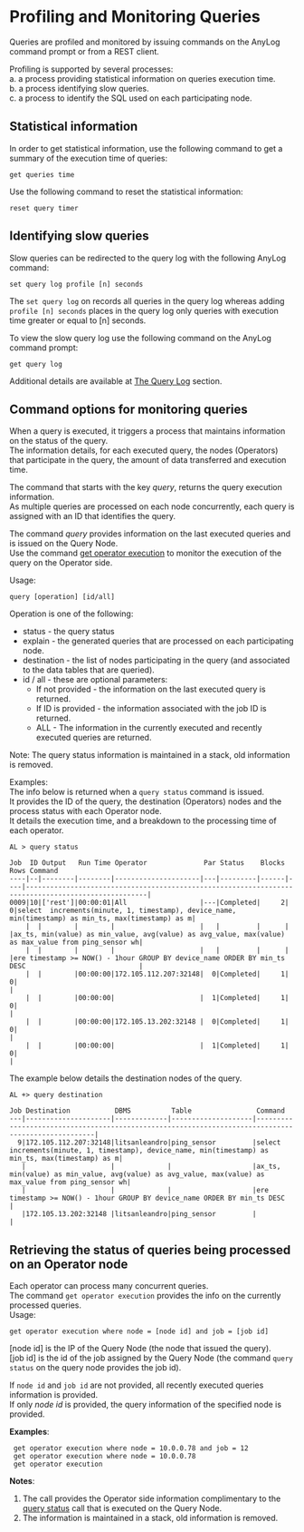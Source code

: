 # Profiling and Monitoring Queries

Queries are profiled and monitored by issuing commands on the AnyLog command prompt or from a REST client.

Profiling is supported by several processes:  
a. a process providing statistical information on queries execution time.  
b. a process identifying slow queries.  
c. a process to identify the SQL used on each participating node.  

## Statistical information
In order to get statistical information, use the following command to get a summary of the execution time of queries:  
```anylog
get queries time
```
Use the following command to reset the statistical information:
```anylog
reset query timer
```

## Identifying slow queries

Slow queries can be redirected to the query log with the following AnyLog command:  
```anylog
set query log profile [n] seconds
```

The  `set query log` on records all queries in the query log whereas adding `profile [n] seconds` places in the query 
log only queries with execution time greater or equal to [n] seconds.

To view the slow query log use the following command on the AnyLog command prompt: 
```anylog
get query log
```

Additional details are available at [The Query Log](../monitoring/logging%20events.md#the-query-log) section.

## Command options for monitoring queries

When a query is executed, it triggers a process that maintains information on the status of the query.  
The information details, for each executed query, the nodes (Operators) that participate in the query, the amount
of data transferred and execution time.

The command that starts with the key _query_, returns the query execution information.  
As multiple queries are processed on each node concurrently, each query is assigned with an ID that identifies the query.

The command _query_ provides information on the last executed queries and is issued on the Query Node.  
Use the command [get operator execution](#retrieving-the-status-of-queries-being-processed-on-an-operator-node) to monitor the 
execution of the query on the Operator side. 

Usage:
```anylog
query [operation] [id/all] 
```
 
Operation is one of the following:
* status - the query status
* explain - the generated queries that are processed on each participating node.
* destination - the list of nodes participating in the query (and associated to the data tables that are queried).
* id / all - these are optional parameters:
    - If not provided - the information on the last executed query is returned. 
    - If ID is provided - the information associated with the job ID is returned.
    - ALL - The information in the currently executed and recently executed queries are returned.
  
Note: The query status information is maintained in a stack, old information is removed.

Examples:  
The info below is returned when a `query status` command is issued.  
It provides the ID of the query, the destination (Operators) nodes and the process status with each Operator node.  
It details the execution time, and a breakdown to the processing time of each operator. 
```anylog
AL > query status

Job  ID Output   Run Time Operator              Par Status    Blocks Rows Command
----|--|--------|--------|---------------------|---|---------|------|----|----------------------------------------------------------------------------------------------------|
0009|10|['rest']|00:00:01|All                  |---|Completed|     2|   0|select  increments(minute, 1, timestamp), device_name, min(timestamp) as min_ts, max(timestamp) as m|
    |  |        |        |                     |   |         |      |    |ax_ts, min(value) as min_value, avg(value) as avg_value, max(value) as max_value from ping_sensor wh|
    |  |        |        |                     |   |         |      |    |ere timestamp >= NOW() - 1hour GROUP BY device_name ORDER BY min_ts DESC                            |
    |  |        |00:00:00|172.105.112.207:32148|  0|Completed|     1|   0|                                                                                                    |
    |  |        |00:00:00|                     |  1|Completed|     1|   0|                                                                                                    |
    |  |        |00:00:00|172.105.13.202:32148 |  0|Completed|     1|   0|                                                                                                    |
    |  |        |00:00:00|                     |  1|Completed|     1|   0|                                                                                                    |
```

The example below details the destination nodes of the query.
```anylog
AL +> query destination

Job Destination           DBMS          Table                Command
---|---------------------|-------------|--------------------|----------------------------------------------------------------------------------------------------|
  9|172.105.112.207:32148|litsanleandro|ping_sensor         |select  increments(minute, 1, timestamp), device_name, min(timestamp) as min_ts, max(timestamp) as m|
   |                     |             |                    |ax_ts, min(value) as min_value, avg(value) as avg_value, max(value) as max_value from ping_sensor wh|
   |                     |             |                    |ere timestamp >= NOW() - 1hour GROUP BY device_name ORDER BY min_ts DESC                            |
   |172.105.13.202:32148 |litsanleandro|ping_sensor         |                                                                                                    |
```

## Retrieving the status of queries being processed on an Operator node

Each operator can process many concurrent queries.  
The command `get operator execution` provides the info on the currently processed queries.  
Usage:
```anylog
get operator execution where node = [node id] and job = [job id]
```

[node id] is the IP of the Query Node (the node that issued the query).  
[job id] is the id of the job assigned by the Query Node (the command `query status` on the query node provides the job id).

If `node id` and `job id` are not provided, all recently executed queries information is provided.  
If only _node id_ is provided, the query information of the specified node is provided.  

**Examples**:
```anylog
 get operator execution where node = 10.0.0.78 and job = 12
 get operator execution where node = 10.0.0.78
 get operator execution
``` 

**Notes**:
1) The call provides the Operator side information complimentary to the [query status](#command-options-for-monitoring-queries) call that is executed on the Query Node. 
2) The information is maintained in a stack, old information is removed.